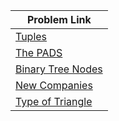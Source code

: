 | Problem Link |
| ------------------|
|[Tuples](https://www.hackerrank.com/challenges/python-tuples/problem?isFullScreen=true)|
|[The PADS](https://www.hackerrank.com/challenges/the-pads/problem?isFullScreen=true)|
|[Binary Tree Nodes](https://www.hackerrank.com/challenges/binary-search-tree-1/problem?isFullScreen=true)|
|[New Companies](https://www.hackerrank.com/challenges/the-company/problem?isFullScreen=true)|
|[Type of Triangle](https://www.hackerrank.com/challenges/what-type-of-triangle/problem?isFullScreen=true)|

